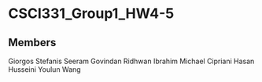 # CSCI331_Group1_HW4-5


Members
-------------------------------
Giorgos Stefanis
Seeram Govindan
Ridhwan Ibrahim
Michael Cipriani
Hasan Husseini
Youlun Wang
